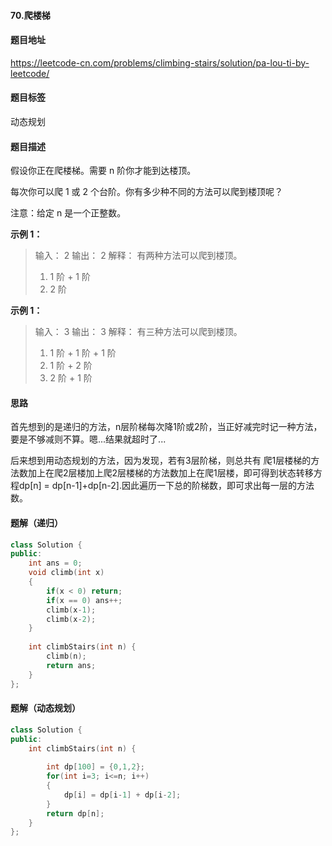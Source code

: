 #### 70.爬楼梯

#### 题目地址

https://leetcode-cn.com/problems/climbing-stairs/solution/pa-lou-ti-by-leetcode/

#### 题目标签

动态规划

#### 题目描述

假设你正在爬楼梯。需要 n 阶你才能到达楼顶。

每次你可以爬 1 或 2 个台阶。你有多少种不同的方法可以爬到楼顶呢？

注意：给定 n 是一个正整数。

**示例 1：**

> 输入： 2
> 输出： 2
> 解释： 有两种方法可以爬到楼顶。
>
> 1.  1 阶 + 1 阶
> 2.  2 阶
>

**示例 1：**

> 输入： 3
> 输出： 3
> 解释： 有三种方法可以爬到楼顶。
>
> 1.  1 阶 + 1 阶 + 1 阶
> 2.  1 阶 + 2 阶
> 3.  2 阶 + 1 阶
>

#### 思路

首先想到的是递归的方法，n层阶梯每次降1阶或2阶，当正好减完时记一种方法，要是不够减则不算。嗯...结果就超时了...

后来想到用动态规划的方法，因为发现，若有3层阶梯，则总共有 爬1层楼梯的方法数加上在爬2层楼加上爬2层楼梯的方法数加上在爬1层楼，即可得到状态转移方程dp[n] = dp[n-1]+dp[n-2].因此遍历一下总的阶梯数，即可求出每一层的方法数。

#### 题解（递归）

```c++
class Solution {
public:
    int ans = 0;
    void climb(int x)
    {
        if(x < 0) return;
        if(x == 0) ans++;
        climb(x-1);
        climb(x-2);
    }
    
    int climbStairs(int n) {
        climb(n);
        return ans;
    }
};
```

#### 题解（动态规划）

```c++
class Solution {
public:
    int climbStairs(int n) {
    
        int dp[100] = {0,1,2};
        for(int i=3; i<=n; i++)
        {
            dp[i] = dp[i-1] + dp[i-2];
        }
        return dp[n];
    }
};
```

